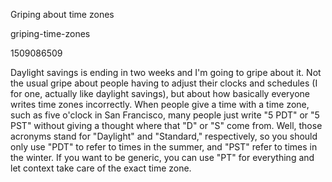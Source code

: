Griping about time zones

griping-time-zones

1509086509

Daylight savings is ending in two weeks and I'm going to gripe about it.  Not
the usual gripe about people having to adjust their clocks and schedules (I
for one, actually like daylight savings), but about how basically everyone
writes time zones incorrectly.  When people give a time with a time zone, such
as five o'clock in San Francisco, many people just write "5 PDT" or "5 PST"
without giving a thought where that "D" or "S" come from.  Well, those
acronyms stand for "Daylight" and "Standard," respectively, so you should only
use "PDT" to refer to times in the summer, and "PST" refer to times in the
winter.  If you want to be generic, you can use "PT" for everything and let
context take care of the exact time zone.
